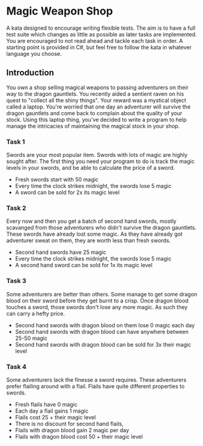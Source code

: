 # Magic Weapon Shop
A kata designed to encourage writing flexible tests. The aim is to have a full test suite which changes as little as possible as later tasks are implemented. You are encouraged to not read ahead and tackle each task in order. A starting point is provided in C#, but feel free to follow the kata in whatever language you choose.

## Introduction
You own a shop selling magical weapons to passing adventurers on their way to the dragon gauntlets.
You recently aided a sentient raven on his quest to "collect all the shiny things". Your reward was a mystical object called a laptop.
You're worried that one day an adventurer will survive the dragon gauntlets and come back to complain about the quality of your stock.
Using this laptop thing, you've decided to write a program to help manage the intricacies of maintaining the magical stock in your shop.

### Task 1
Swords are your most popular item. Swords with lots of magic are highly sought after. The first thing you need your program to do is track the magic levels in your swords, and be able to calculate the price of a sword.

- Fresh swords start with 50 magic
- Every time the clock strikes midnight, the swords lose 5 magic
- A sword can be sold for 2x its magic level

### Task 2
Every now and then you get a batch of second hand swords, mostly scavanged from those adventurers who didn't survive the dragon gauntlets. These swords have already lost some magic. As they have already got adventurer sweat on them, they are worth less than fresh swords.

- Second hand swords have 25 magic
- Every time the clock strikes midnight, the swords lose 5 magic
- A second hand sword can be sold for 1x its magic level

### Task 3
Some adventurers are better than others. Some manage to get some dragon blood on their sword before they get burnt to a crisp. Once dragon blood touches a sword, those swords don't lose any more magic. As such they can carry a hefty price.

- Second hand swords with dragon blood on them lose 0 magic each day
- Second hand swords with dragon blood can have anywhere between 25-50 magic
- Second hand swords with dragon blood can be sold for 3x their magic level

### Task 4
Some adventurers lack the finesse a sword requires. These adventurers prefer flailing around with a flail. Flails have quite different properties to swords.

- Fresh flails have 0 magic
- Each day a flail gains 1 magic
- Flails cost 25 + their magic level
- There is no discount for second hand flails, 
- Flails with dragon blood gain 2 magic per day
- Flails with dragon blood cost 50 + their magic level
